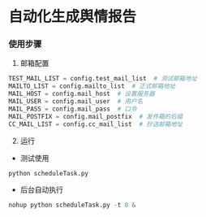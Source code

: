 # 自动化生成舆情报告
### 使用步骤
1. 邮箱配置
```py
TEST_MAIL_LIST = config.test_mail_list  # 测试邮箱地址
MAILTO_LIST = config.mailto_list  # 正式邮箱地址
MAIL_HOST = config.mail_host  # 设置服务器
MAIL_USER = config.mail_user  # 用户名
MAIL_PASS = config.mail_pass  # 口令
MAIL_POSTFIX = config.mail_postfix  # 发件箱的后缀
CC_MAIL_LIST = config.cc_mail_list  # 抄送邮箱地址
```
2. 运行
* 测试使用
```py
python scheduleTask.py
```
* 后台自动执行
```py
nohup python scheduleTask.py -t 0 &
```